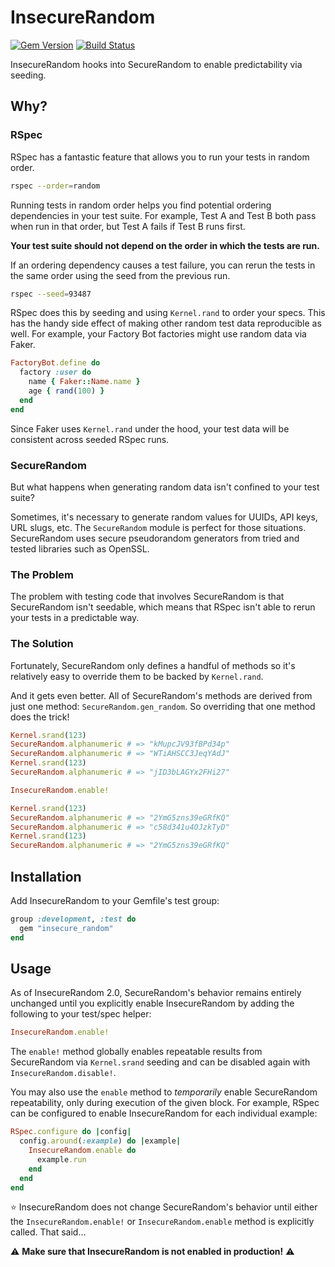 # InsecureRandom

[![Gem Version](https://img.shields.io/gem/v/insecure_random)](http://rubygems.org/gems/insecure_random)
[![Build Status](https://img.shields.io/github/actions/workflow/status/laserlemon/insecure_random/rake.yml)](https://github.com/laserlemon/insecure_random/actions/workflows/rake.yml)

InsecureRandom hooks into SecureRandom to enable predictability via seeding.

## Why?

### RSpec

RSpec has a fantastic feature that allows you to run your tests in random order.

```bash
rspec --order=random
```

Running tests in random order helps you find potential ordering dependencies in
your test suite. For example, Test A and Test B both pass when run in that
order, but Test A fails if Test B runs first.

**Your test suite should not depend on the order in which the tests are run.**

If an ordering dependency causes a test failure, you can rerun the tests in the
same order using the seed from the previous run.

```bash
rspec --seed=93487
```

RSpec does this by seeding and using `Kernel.rand` to order your specs. This has
the handy side effect of making other random test data reproducible as well. For
example, your Factory Bot factories might use random data via Faker.

```ruby
FactoryBot.define do
  factory :user do
    name { Faker::Name.name }
    age { rand(100) }
  end
end
```

Since Faker uses `Kernel.rand` under the hood, your test data will be consistent
across seeded RSpec runs.

### SecureRandom

But what happens when generating random data isn't confined to your test suite?

Sometimes, it's necessary to generate random values for UUIDs, API keys, URL
slugs, etc. The `SecureRandom` module is perfect for those situations.
SecureRandom uses secure pseudorandom generators from tried and tested libraries
such as OpenSSL.

### The Problem

The problem with testing code that involves SecureRandom is that SecureRandom
isn't seedable, which means that RSpec isn't able to rerun your tests in a
predictable way.

### The Solution

Fortunately, SecureRandom only defines a handful of methods so it's relatively
easy to override them to be backed by `Kernel.rand`.

And it gets even better. All of SecureRandom's methods are derived from just
one method: `SecureRandom.gen_random`. So overriding that one method does the
trick!

```ruby
Kernel.srand(123)
SecureRandom.alphanumeric # => "kMupcJV93fBPd34p"
SecureRandom.alphanumeric # => "WTiAHSCC3JeqYAdJ"
Kernel.srand(123)
SecureRandom.alphanumeric # => "jID3bLAGYx2FHi27"

InsecureRandom.enable!

Kernel.srand(123)
SecureRandom.alphanumeric # => "2YmG5zns39eGRfKQ"
SecureRandom.alphanumeric # => "c58d341u4OJzkTyD"
Kernel.srand(123)
SecureRandom.alphanumeric # => "2YmG5zns39eGRfKQ"
```

## Installation

Add InsecureRandom to your Gemfile's test group:

```ruby
group :development, :test do
  gem "insecure_random"
end
```

## Usage

As of InsecureRandom 2.0, SecureRandom's behavior remains entirely unchanged
until you explicitly enable InsecureRandom by adding the following to your
test/spec helper:

```ruby
InsecureRandom.enable!
```

The `enable!` method globally enables repeatable results from SecureRandom via
`Kernel.srand` seeding and can be disabled again with `InsecureRandom.disable!`.

You may also use the `enable` method to _temporarily_ enable SecureRandom
repeatability, only during execution of the given block. For example, RSpec
can be configured to enable InsecureRandom for each individual example:

```ruby
RSpec.configure do |config|
  config.around(:example) do |example|
    InsecureRandom.enable do
      example.run
    end
  end
end
```

:star: InsecureRandom does not change SecureRandom's behavior until either the
`InsecureRandom.enable!` or `InsecureRandom.enable` method is explicitly called.
That said…

:warning: **Make sure that InsecureRandom is not enabled in production!** :warning:
